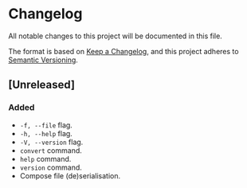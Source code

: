 # Changelog

All notable changes to this project will be documented in this file.

The format is based on [Keep a Changelog](https://keepachangelog.com/en/1.0.0/),
and this project adheres to [Semantic Versioning](https://semver.org/spec/v2.0.0.html).

## [Unreleased]

### Added

- `-f, --file` flag.
- `-h, --help` flag.
- `-V, --version` flag.
- `convert` command.
- `help` command.
- `version` command.
- Compose file (de)serialisation.
